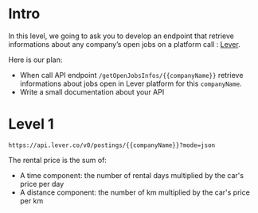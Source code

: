 # Intro

In this level, we going to ask you to develop an endpoint that retrieve informations about any company’s open jobs on a platform call :  [Lever]("https://www.lever.co/").

Here is our plan:

- When call API endpoint `/getOpenJobsInfos/{{companyName}}` retrieve informations about jobs open in Lever platform for this `companyName`.
- Write a small documentation about your API

# Level 1


`https://api.lever.co/v0/postings/{{companyName}}?mode=json`

The rental price is the sum of:

- A time component: the number of rental days multiplied by the car's price per day
- A distance component: the number of km multiplied by the car's price per km